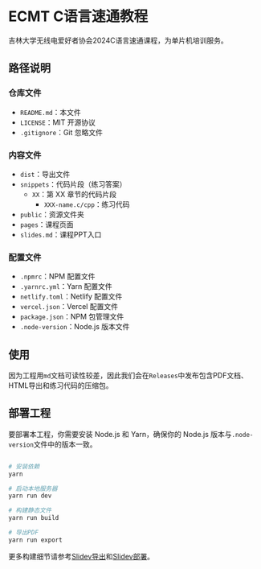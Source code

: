 # ECMT C语言速通教程

吉林大学无线电爱好者协会2024C语言速通课程，为单片机培训服务。

## 路径说明

### 仓库文件

- `README.md`：本文件
- `LICENSE`：MIT 开源协议
- `.gitignore`：Git 忽略文件

### 内容文件

- `dist`：导出文件
- `snippets`：代码片段（练习答案）
  - `XX`：第 XX 章节的代码片段
    - `XXX-name.c/cpp`：练习代码
- `public`：资源文件夹
- `pages`：课程页面
- `slides.md`：课程PPT入口

### 配置文件

- `.npmrc`：NPM 配置文件
- `.yarnrc.yml`：Yarn 配置文件
- `netlify.toml`：Netlify 配置文件
- `vercel.json`：Vercel 配置文件
- `package.json`：NPM 包管理文件
- `.node-version`：Node.js 版本文件

## 使用

因为工程用`md`文档可读性较差，因此我们会在`Releases`中发布包含PDF文档、HTML导出和练习代码的压缩包。

## 部署工程

要部署本工程，你需要安装 Node.js 和 Yarn，确保你的 Node.js 版本与`.node-version`文件中的版本一致。

```bash

# 安装依赖
yarn

# 启动本地服务器
yarn run dev

# 构建静态文件
yarn run build

# 导出PDF
yarn run export

```

更多构建细节请参考[Slidev导出](https://cn.sli.dev/guide/exporting.html)和[Slidev部署](https://cn.sli.dev/guide/hosting.html)。
